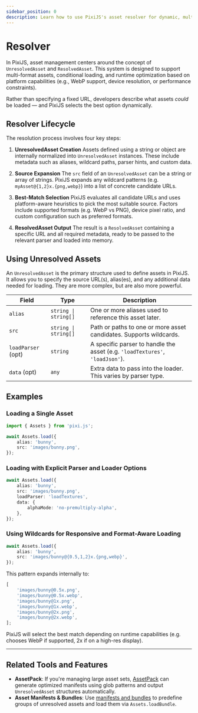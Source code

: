 ```yaml
---
sidebar_position: 0
description: Learn how to use PixiJS's asset resolver for dynamic, multi-format asset loading with platform-aware optimizations.
---
```


# Resolver

In PixiJS, asset management centers around the concept of `UnresolvedAsset` and `ResolvedAsset`. This system is designed to support multi-format assets, conditional loading, and runtime optimization based on platform capabilities (e.g., WebP support, device resolution, or performance constraints).

Rather than specifying a fixed URL, developers describe what assets _could_ be loaded — and PixiJS selects the best option dynamically.

## Resolver Lifecycle

The resolution process involves four key steps:

1. **UnresolvedAsset Creation**
   Assets defined using a string or object are internally normalized into `UnresolvedAsset` instances. These include metadata such as aliases, wildcard paths, parser hints, and custom data.

2. **Source Expansion**
   The `src` field of an `UnresolvedAsset` can be a string or array of strings. PixiJS expands any wildcard patterns (e.g. `myAsset@{1,2}x.{png,webp}`) into a list of concrete candidate URLs.

3. **Best-Match Selection**
   PixiJS evaluates all candidate URLs and uses platform-aware heuristics to pick the most suitable source. Factors include supported formats (e.g. WebP vs PNG), device pixel ratio, and custom configuration such as preferred formats.

4. **ResolvedAsset Output**
   The result is a `ResolvedAsset` containing a specific URL and all required metadata, ready to be passed to the relevant parser and loaded into memory.

## Using Unresolved Assets

An `UnresolvedAsset` is the primary structure used to define assets in PixiJS. It allows you to specify the source URL(s), alias(es), and any additional data needed for loading. They are more complex, but are also more powerful.

| Field              | Type                 | Description                                                                  |
| ------------------ | -------------------- | ---------------------------------------------------------------------------- |
| `alias`            | `string \| string[]` | One or more aliases used to reference this asset later.                      |
| `src`              | `string \| string[]` | Path or paths to one or more asset candidates. Supports wildcards.           |
| `loadParser` (opt) | `string`             | A specific parser to handle the asset (e.g. `'loadTextures'`, `'loadJson'`). |
| `data` (opt)       | `any`                | Extra data to pass into the loader. This varies by parser type.              |

## Examples

### Loading a Single Asset

```ts
import { Assets } from 'pixi.js';

await Assets.load({
    alias: 'bunny',
    src: 'images/bunny.png',
});
```

### Loading with Explicit Parser and Loader Options

```ts
await Assets.load({
    alias: 'bunny',
    src: 'images/bunny.png',
    loadParser: 'loadTextures',
    data: {
        alphaMode: 'no-premultiply-alpha',
    },
});
```

### Using Wildcards for Responsive and Format-Aware Loading

```ts
await Assets.load({
    alias: 'bunny',
    src: 'images/bunny@{0.5,1,2}x.{png,webp}',
});
```

This pattern expands internally to:

```ts
[
    'images/bunny@0.5x.png',
    'images/bunny@0.5x.webp',
    'images/bunny@1x.png',
    'images/bunny@1x.webp',
    'images/bunny@2x.png',
    'images/bunny@2x.webp',
];
```

PixiJS will select the best match depending on runtime capabilities (e.g. chooses WebP if supported, 2x if on a high-res display).

---

## Related Tools and Features

- **AssetPack**: If you're managing large asset sets, [AssetPack](https://pixijs.io/assetpack) can generate optimized manifests using glob patterns and output `UnresolvedAsset` structures automatically.
- **Asset Manifests & Bundles**: Use [manifests and bundles](./manifest.md) to predefine groups of unresolved assets and load them via `Assets.loadBundle`.
